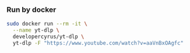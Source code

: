 ### Run by docker 
```bash
sudo docker run --rm -it \
  --name yt-dlp \
  developercyrus/yt-dlp \
  yt-dlp -F "https://www.youtube.com/watch?v=aaVnBxOAgfc"
```
